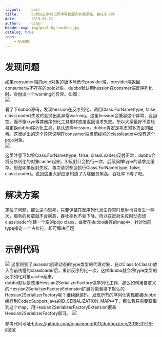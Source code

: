 ```yaml
---
layout:     post
title:      dubbo反序列化异常导致服务负载飙高、吞吐率下降
date:       2019-01-21
author:     qinpr
header-img: img/post-bg-hacker.jpg
catalog: true
tags:
    - DUBBO
---
```


# 发现问题
  如果consumer端的pojo对象的版本号低于provider端，provider端返回consumer端不存在的pojo对象。dubbo默认用hession在consmer端反序列化时，会抛出一个warning的异常。如图：<br/>
  ![](https://qinpeirong0011.github.io/img/20190121/hession_error.png)
  
  看了下dubbo源码，发现hession在反序列化，调用Class.ForName(type, false, classLoader)失败时会抛出此异常warning。这里hession会兼容这个异常，返回空。而不像kryo等其他序列化工具那样直接返回请求失败。所以大家最好不要轻易更换dubbo序列化工具，默认选择hession，dubbo肯定是考虑的多方面的因素。这里抛出的这个异常说明在consumer端当前线程的classloader中没有这个pojo对象。<br/>
  ![](https://qinpeirong0011.github.io/img/20190121/hession_serializer_factory.png)
  
  这里注意下如果Class.ForName(type, false, classLoader)反射正常，dubbo会将反序列化的对象cache起来。即反射只会执行一次，后续同样type的请求走缓存。但是如果反射失败，每次请求都会执行Class.ForName(type, false, classLoader)。说到这里大家应该知道了为啥服务飙高、吞吐率下降了吧。
  
# 解决方案
  定位了问题，那么逆向思考，只要保证在反序列化发生异常时反射也只发生一两次，服务的负载就不会飙高，吞吐率也不会下降。所以在反射失败时动态想classloader创建一个空的pojo class，或者在dubbo缓存的map中，针对当前type指定一个占位符，即可解决问题 <br/>
  
# 示例代码
  ![](https://qinpeirong0011.github.io/img/20190121/hession2_serializer_factory_extension.png)
  这里用到了javassist创建动态的type类型的代理对象，在ctClass.toClass()放入当前线程的classloader后，重新反序列化一次，这样dubbo就会将type类型的反序列化对象cache起来。<br/>
  dubbo默认是使用Hessian2SerializerFactory做序列化工作，那么如何用自定义的Hessian2SerializerFactoryExtension扩展对象替换下默认的Hessian2SerializerFactory呢？继续翻源码，发现所有的序列化实现都被dubbo缓存到CodecSupport.java的ID_SERIALIZATION_MAP中了，那么我只需要获取到这个map，用Hessian2SerializerFactoryExtension覆盖Hessian2SerializerFactory即可。
  ![](https://qinpeirong0011.github.io/img/20190121/replace_dubbo_hession_code_filter.png)
  
  参考代码地址:https://github.com/qinpeirong0011/dubbox/tree/2018-01-18-qinpr
